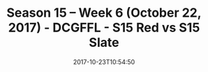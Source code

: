 ---
title: Season 15 – Week 6 (October 22, 2017) - DCGFFL - S15 Red vs S15 Slate
teams-score:
- team: _teams/s15-red.md
  score: 8
- team: _teams/s15-slate.md
  score: 27
mvp: Ethan Gramstad, Donald Mitchell
game-ball: Ken Mitchell, Jamar Walker
season: 15
week: 6
date: '2017-10-23T10:54:50'
pageid: season-15-week-6-october-22-2017-5693-vs-5697
---
